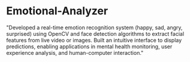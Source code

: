 # Emotional-Analyzer
"Developed a real-time emotion recognition system (happy, sad, angry, surprised) using OpenCV and face detection algorithms to extract facial features from live video or images. Built an intuitive interface to display predictions, enabling applications in mental health monitoring, user experience analysis, and human-computer interaction."
